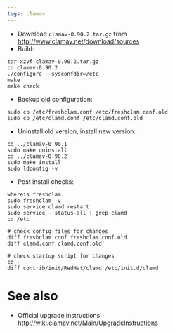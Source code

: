 ```yaml
---
tags: clamav
---
```


-   Download `clamav-0.90.2.tar.gz` from <http://www.clamav.net/download/sources>
-   Build:

<!-- -->

    tar xzvf clamav-0.90.2.tar.gz 
    cd clamav-0.90.2
    ./configure --sysconfdir=/etc
    make
    make check

-   Backup old configuration:

<!-- -->

    sudo cp /etc/freshclam.conf /etc/freshclam.conf.old
    sudo cp /etc/clamd.conf /etc/clamd.conf.old

-   Uninstall old version, install new version:

<!-- -->

    cd ../clamav-0.90.1
    sudo make uninstall
    cd ../clamav-0.90.2
    sudo make install
    sudo ldconfig -v

-   Post install checks:

<!-- -->

    whereis freshclam
    sudo freshclam -v
    sudo service clamd restart
    sudo service --status-all | grep clamd
    cd /etc

    # check config files for changes
    diff freshclam.conf freshclam.conf.old
    diff clamd.conf clamd.conf.old

    # check startup script for changes
    cd -
    diff contrib/init/RedHat/clamd /etc/init.d/clamd

# See also

-   Official upgrade instructions: <http://wiki.clamav.net/Main/UpgradeInstructions>


